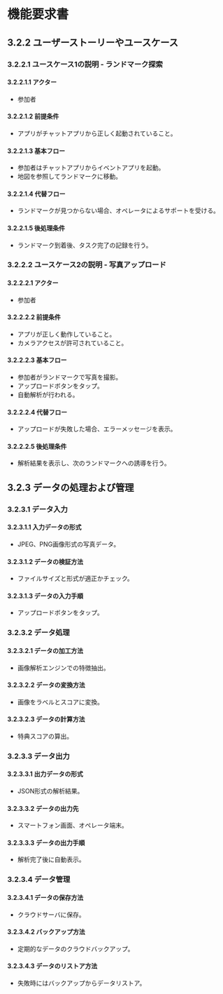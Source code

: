 # 機能要求書

## 3.2.2 ユーザーストーリーやユースケース

### 3.2.2.1 ユースケース1の説明 - ランドマーク探索
#### 3.2.2.1.1 アクター
- 参加者

#### 3.2.2.1.2 前提条件
- アプリがチャットアプリから正しく起動されていること。

#### 3.2.2.1.3 基本フロー
- 参加者はチャットアプリからイベントアプリを起動。
- 地図を参照してランドマークに移動。

#### 3.2.2.1.4 代替フロー
- ランドマークが見つからない場合、オペレータによるサポートを受ける。

#### 3.2.2.1.5 後処理条件
- ランドマーク到着後、タスク完了の記録を行う。

### 3.2.2.2 ユースケース2の説明 - 写真アップロード
#### 3.2.2.2.1 アクター
- 参加者

#### 3.2.2.2.2 前提条件
- アプリが正しく動作していること。
- カメラアクセスが許可されていること。

#### 3.2.2.2.3 基本フロー
- 参加者がランドマークで写真を撮影。
- アップロードボタンをタップ。
- 自動解析が行われる。

#### 3.2.2.2.4 代替フロー
- アップロードが失敗した場合、エラーメッセージを表示。

#### 3.2.2.2.5 後処理条件
- 解析結果を表示し、次のランドマークへの誘導を行う。

## 3.2.3 データの処理および管理

### 3.2.3.1 データ入力
#### 3.2.3.1.1 入力データの形式
- JPEG、PNG画像形式の写真データ。

#### 3.2.3.1.2 データの検証方法
- ファイルサイズと形式が適正かチェック。

#### 3.2.3.1.3 データの入力手順
- アップロードボタンをタップ。

### 3.2.3.2 データ処理
#### 3.2.3.2.1 データの加工方法
- 画像解析エンジンでの特徴抽出。

#### 3.2.3.2.2 データの変換方法
- 画像をラベルとスコアに変換。

#### 3.2.3.2.3 データの計算方法
- 特典スコアの算出。

### 3.2.3.3 データ出力
#### 3.2.3.3.1 出力データの形式
- JSON形式の解析結果。

#### 3.2.3.3.2 データの出力先
- スマートフォン画面、オペレータ端末。

#### 3.2.3.3.3 データの出力手順
- 解析完了後に自動表示。

### 3.2.3.4 データ管理
#### 3.2.3.4.1 データの保存方法
- クラウドサーバに保存。

#### 3.2.3.4.2 バックアップ方法
- 定期的なデータのクラウドバックアップ。

#### 3.2.3.4.3 データのリストア方法
- 失敗時にはバックアップからデータリストア。